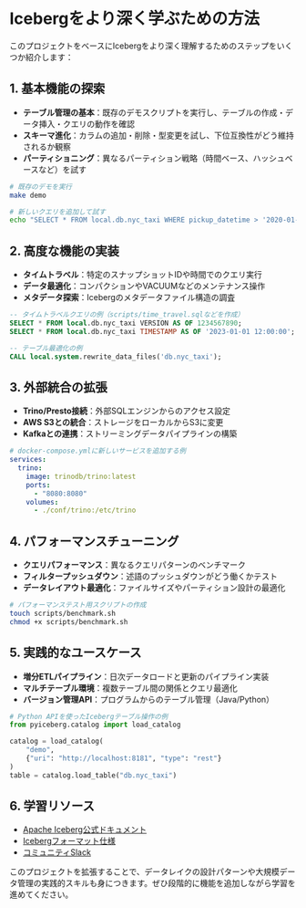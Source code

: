 
# Icebergをより深く学ぶための方法

このプロジェクトをベースにIcebergをより深く理解するためのステップをいくつか紹介します：

## 1. 基本機能の探索

- **テーブル管理の基本**：既存のデモスクリプトを実行し、テーブルの作成・データ挿入・クエリの動作を確認
- **スキーマ進化**：カラムの追加・削除・型変更を試し、下位互換性がどう維持されるか観察
- **パーティショニング**：異なるパーティション戦略（時間ベース、ハッシュベースなど）を試す

```bash
# 既存のデモを実行
make demo

# 新しいクエリを追加して試す
echo "SELECT * FROM local.db.nyc_taxi WHERE pickup_datetime > '2020-01-01'" >> scripts/run_demo.sql
```

## 2. 高度な機能の実装

- **タイムトラベル**：特定のスナップショットIDや時間でのクエリ実行
- **データ最適化**：コンパクションやVACUUMなどのメンテナンス操作
- **メタデータ探索**：Icebergのメタデータファイル構造の調査

```sql
-- タイムトラベルクエリの例（scripts/time_travel.sqlなどを作成）
SELECT * FROM local.db.nyc_taxi VERSION AS OF 1234567890;
SELECT * FROM local.db.nyc_taxi TIMESTAMP AS OF '2023-01-01 12:00:00';

-- テーブル最適化の例
CALL local.system.rewrite_data_files('db.nyc_taxi');
```

## 3. 外部統合の拡張

- **Trino/Presto接続**：外部SQLエンジンからのアクセス設定
- **AWS S3との統合**：ストレージをローカルからS3に変更
- **Kafkaとの連携**：ストリーミングデータパイプラインの構築

```yaml
# docker-compose.ymlに新しいサービスを追加する例
services:
  trino:
    image: trinodb/trino:latest
    ports:
      - "8080:8080"
    volumes:
      - ./conf/trino:/etc/trino
```

## 4. パフォーマンスチューニング

- **クエリパフォーマンス**：異なるクエリパターンのベンチマーク
- **フィルタープッシュダウン**：述語のプッシュダウンがどう働くかテスト
- **データレイアウト最適化**：ファイルサイズやパーティション設計の最適化

```bash
# パフォーマンステスト用スクリプトの作成
touch scripts/benchmark.sh
chmod +x scripts/benchmark.sh
```

## 5. 実践的なユースケース

- **増分ETLパイプライン**：日次データロードと更新のパイプライン実装
- **マルチテーブル環境**：複数テーブル間の関係とクエリ最適化
- **バージョン管理API**：プログラムからのテーブル管理（Java/Python）

```python
# Python APIを使ったIcebergテーブル操作の例
from pyiceberg.catalog import load_catalog

catalog = load_catalog(
    "demo", 
    {"uri": "http://localhost:8181", "type": "rest"}
)
table = catalog.load_table("db.nyc_taxi")
```

## 6. 学習リソース

- [Apache Iceberg公式ドキュメント](https://iceberg.apache.org/docs/latest/)
- [Icebergフォーマット仕様](https://iceberg.apache.org/spec/)
- [コミュニティSlack](https://join.slack.com/t/apache-iceberg/shared_invite/zt-1zbov2zks-KtHPhpFZU8RBFfS4SZLbZg)

このプロジェクトを拡張することで、データレイクの設計パターンや大規模データ管理の実践的スキルも身につきます。ぜひ段階的に機能を追加しながら学習を進めてください。

